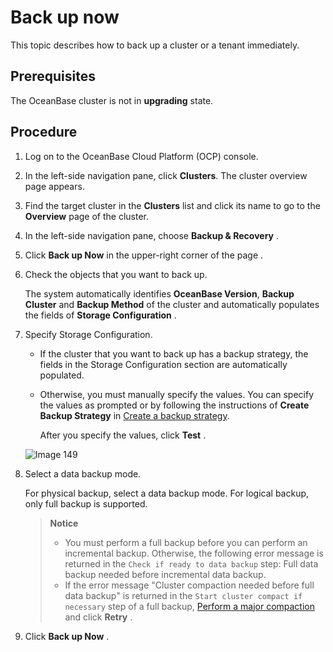 Back up now
================================

This topic describes how to back up a cluster or a tenant immediately.

Prerequisites
----------------------------------

The OceanBase cluster is not in **upgrading** state.

**Procedure**
----------------------------------

1. Log on to the OceanBase Cloud Platform (OCP) console.

2. In the left-side navigation pane, click **Clusters**. The cluster overview page appears.

3. Find the target cluster in the **Clusters** list and click its name to go to the **Overview** page of the cluster.

4. In the left-side navigation pane, choose **Backup & Recovery** .

5. Click **Back up Now** in the upper-right corner of the page .

6. Check the objects that you want to back up.

    The system automatically identifies **OceanBase Version**, **Backup Cluster** and **Backup Method** of the cluster and automatically populates the fields of **Storage Configuration** .

7. Specify Storage Configuration.

   * If the cluster that you want to back up has a backup strategy, the fields in the Storage Configuration section are automatically populated.

   * Otherwise, you must manually specify the values. You can specify the values as prompted or by following the instructions of **Create Backup Strategy** in [Create a backup strategy](2.create-a-backup-strategy.md).

     After you specify the values, click **Test** .

   ![Image 149](https://obbusiness-private.oss-cn-shanghai.aliyuncs.com/doc/img/ocp/%E7%AB%8B%E5%8D%B3%E5%A4%87%E4%BB%BD2.png)

8. Select a data backup mode.

   For physical backup, select a data backup mode. For logical backup, only full backup is supported.

   > **Notice**
   >
   > * You must perform a full backup before you can perform an incremental backup. Otherwise, the following error message is returned in the `Check if ready to data backup` step: Full data backup needed before incremental data backup.
   > * If the error message "Cluster compaction needed before full data backup" is returned in the `Start cluster compact if necessary` step of a full backup, [Perform a major compaction](../4.cluster-features/9.merge-management/4.perform-merge-1.md) and click **Retry** .

9. Click **Back up Now** .
